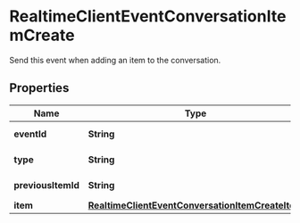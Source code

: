 

# RealtimeClientEventConversationItemCreate

Send this event when adding an item to the conversation.

## Properties

| Name | Type | Description | Notes |
|------------ | ------------- | ------------- | -------------|
|**eventId** | **String** | Optional client-generated ID used to identify this event. |  [optional] |
|**type** | **String** | The event type, must be \&quot;conversation.item.create\&quot;. |  |
|**previousItemId** | **String** | The ID of the preceding item after which the new item will be inserted. |  [optional] |
|**item** | [**RealtimeClientEventConversationItemCreateItem**](RealtimeClientEventConversationItemCreateItem.md) |  |  |



